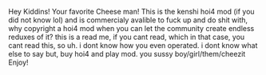 Hey Kiddins!
Your favorite Cheese man!
This is the kenshi hoi4 mod (if you did not know lol) and is commercialy avalible to fuck up and do shit with, why copyright a hoi4 mod when you can let the community create endless reduxes of it?
this is a read me, if you cant read, which in that case, you cant read this, so uh. i dont know how you even operated.
i dont know what else to say but, buy hoi4 and play mod. you sussy boy/girl/them/cheezit
Enjoy!
